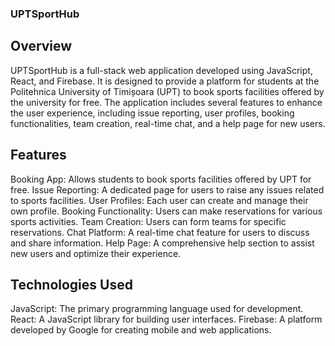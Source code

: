 ### UPTSportHub

## Overview

UPTSportHub is a full-stack web application developed using JavaScript, React, and Firebase. It is designed to provide a platform for students at the Politehnica University of Timișoara (UPT) to book sports facilities offered by the university for free. The application includes several features to enhance the user experience, including issue reporting, user profiles, booking functionalities, team creation, real-time chat, and a help page for new users.

## Features

Booking App: Allows students to book sports facilities offered by UPT for free.
Issue Reporting: A dedicated page for users to raise any issues related to sports facilities.
User Profiles: Each user can create and manage their own profile.
Booking Functionality: Users can make reservations for various sports activities.
Team Creation: Users can form teams for specific reservations.
Chat Platform: A real-time chat feature for users to discuss and share information.
Help Page: A comprehensive help section to assist new users and optimize their experience.

## Technologies Used

JavaScript: The primary programming language used for development.
React: A JavaScript library for building user interfaces.
Firebase: A platform developed by Google for creating mobile and web applications.
